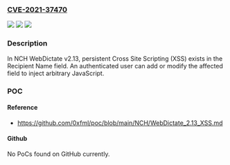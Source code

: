 ### [CVE-2021-37470](https://cve.mitre.org/cgi-bin/cvename.cgi?name=CVE-2021-37470)
![](https://img.shields.io/static/v1?label=Product&message=n%2Fa&color=blue)
![](https://img.shields.io/static/v1?label=Version&message=n%2Fa&color=blue)
![](https://img.shields.io/static/v1?label=Vulnerability&message=n%2Fa&color=brighgreen)

### Description

In NCH WebDictate v2.13, persistent Cross Site Scripting (XSS) exists in the Recipient Name field. An authenticated user can add or modify the affected field to inject arbitrary JavaScript.

### POC

#### Reference
- https://github.com/0xfml/poc/blob/main/NCH/WebDictate_2.13_XSS.md

#### Github
No PoCs found on GitHub currently.

